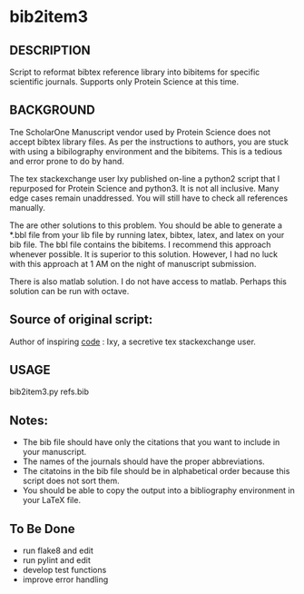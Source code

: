 # bib2item3

## DESCRIPTION

Script to reformat bibtex reference library into bibitems for specific 
scientific journals. Supports only Protein Science at this time.


## BACKGROUND

Tne ScholarOne Manuscript vendor used by Protein Science does not accept
bibtex library files. As per the instructions to authors, you are stuck
with using a bibilography environment and the bibitems. This is a tedious
and error prone to do by hand.

The tex stackexchange user Ixy published on-line a python2 script that I 
repurposed for Protein Science and python3. It is not all inclusive. Many 
edge cases remain unaddressed. You will still have to check all references 
manually.

The are other solutions to this problem. You should be able to  generate a 
*.bbl file from your lib file by running latex, bibtex, latex, and latex on 
your bib file. The bbl file contains the bibitems. I recommend
this approach whenever possible. It is superior to this solution. However,
I had no luck with this approach at 1 AM on the night of manuscript submission.

There is also matlab solution. I do not have access to matlab. Perhaps this 
solution can be run with octave.


## Source of original script: 

Author of inspiring [code](https://tex.stackexchange.com/questions/124874/converting-to-bibitem-in-latex)
: Ixy, a secretive tex stackexchange user.


## USAGE

bib2item3.py refs.bib

## Notes:

- The bib file should have only the citations that you want to include in your manuscript.
- The names of the journals should have the proper abbreviations. 
- The citatoins in the bib file should be in alphabetical order because this script does not sort them.
- You should be able to copy the output into a bibliography environment in your LaTeX file. 


## To Be Done

- run flake8 and edit
- run pylint and edit
- develop test functions
- improve error handling
